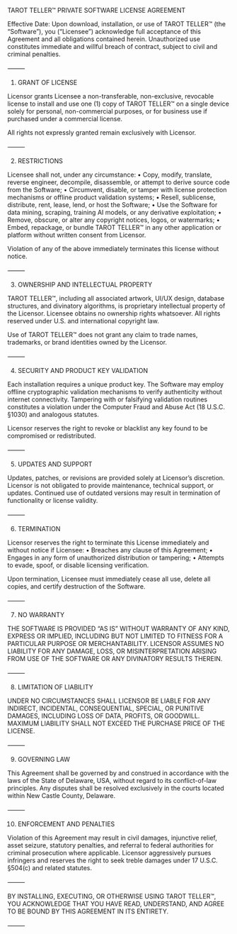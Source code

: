 TAROT TELLER™ PRIVATE SOFTWARE LICENSE AGREEMENT

Effective Date: Upon download, installation, or use of TAROT TELLER™ (the “Software”), you (“Licensee”) acknowledge full acceptance of this Agreement and all obligations contained herein.
Unauthorized use constitutes immediate and willful breach of contract, subject to civil and criminal penalties.

⸻

1. GRANT OF LICENSE

Licensor grants Licensee a non-transferable, non-exclusive, revocable license to install and use one (1) copy of TAROT TELLER™ on a single device solely for personal, non-commercial purposes, or for business use if purchased under a commercial license.

All rights not expressly granted remain exclusively with Licensor.

⸻

2. RESTRICTIONS

Licensee shall not, under any circumstance:
	•	Copy, modify, translate, reverse engineer, decompile, disassemble, or attempt to derive source code from the Software;
	•	Circumvent, disable, or tamper with license protection mechanisms or offline product validation systems;
	•	Resell, sublicense, distribute, rent, lease, lend, or host the Software;
	•	Use the Software for data mining, scraping, training AI models, or any derivative exploitation;
	•	Remove, obscure, or alter any copyright notices, logos, or watermarks;
	•	Embed, repackage, or bundle TAROT TELLER™ in any other application or platform without written consent from Licensor.

Violation of any of the above immediately terminates this license without notice.

⸻

3. OWNERSHIP AND INTELLECTUAL PROPERTY

TAROT TELLER™, including all associated artwork, UI/UX design, database structures, and divinatory algorithms, is proprietary intellectual property of the Licensor.
Licensee obtains no ownership rights whatsoever.
All rights reserved under U.S. and international copyright law.

Use of TAROT TELLER™ does not grant any claim to trade names, trademarks, or brand identities owned by the Licensor.

⸻

4. SECURITY AND PRODUCT KEY VALIDATION

Each installation requires a unique product key.
The Software may employ offline cryptographic validation mechanisms to verify authenticity without internet connectivity.
Tampering with or falsifying validation routines constitutes a violation under the Computer Fraud and Abuse Act (18 U.S.C. §1030) and analogous statutes.

Licensor reserves the right to revoke or blacklist any key found to be compromised or redistributed.

⸻

5. UPDATES AND SUPPORT

Updates, patches, or revisions are provided solely at Licensor’s discretion.
Licensor is not obligated to provide maintenance, technical support, or updates.
Continued use of outdated versions may result in termination of functionality or license validity.

⸻

6. TERMINATION

Licensor reserves the right to terminate this License immediately and without notice if Licensee:
	•	Breaches any clause of this Agreement;
	•	Engages in any form of unauthorized distribution or tampering;
	•	Attempts to evade, spoof, or disable licensing verification.

Upon termination, Licensee must immediately cease all use, delete all copies, and certify destruction of the Software.

⸻

7. NO WARRANTY

THE SOFTWARE IS PROVIDED “AS IS” WITHOUT WARRANTY OF ANY KIND, EXPRESS OR IMPLIED, INCLUDING BUT NOT LIMITED TO FITNESS FOR A PARTICULAR PURPOSE OR MERCHANTABILITY.
LICENSOR ASSUMES NO LIABILITY FOR ANY DAMAGE, LOSS, OR MISINTERPRETATION ARISING FROM USE OF THE SOFTWARE OR ANY DIVINATORY RESULTS THEREIN.

⸻

8. LIMITATION OF LIABILITY

UNDER NO CIRCUMSTANCES SHALL LICENSOR BE LIABLE FOR ANY INDIRECT, INCIDENTAL, CONSEQUENTIAL, SPECIAL, OR PUNITIVE DAMAGES, INCLUDING LOSS OF DATA, PROFITS, OR GOODWILL.
MAXIMUM LIABILITY SHALL NOT EXCEED THE PURCHASE PRICE OF THE LICENSE.

⸻

9. GOVERNING LAW

This Agreement shall be governed by and construed in accordance with the laws of the State of Delaware, USA, without regard to its conflict-of-law principles.
Any disputes shall be resolved exclusively in the courts located within New Castle County, Delaware.

⸻

10. ENFORCEMENT AND PENALTIES

Violation of this Agreement may result in civil damages, injunctive relief, asset seizure, statutory penalties, and referral to federal authorities for criminal prosecution where applicable.
Licensor aggressively pursues infringers and reserves the right to seek treble damages under 17 U.S.C. §504(c) and related statutes.

⸻

BY INSTALLING, EXECUTING, OR OTHERWISE USING TAROT TELLER™, YOU ACKNOWLEDGE THAT YOU HAVE READ, UNDERSTAND, AND AGREE TO BE BOUND BY THIS AGREEMENT IN ITS ENTIRETY.

⸻
